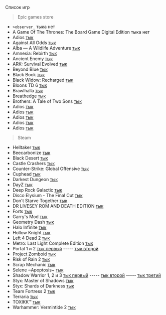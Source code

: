 Список игр

>Epic games store
+ ```>observer_``` тыка нет
+  A Game Of The Thrones: The Board Game Digital Edition тыка нет
+ Adios [тык](https://launcher.store.epicgames.com/ru/p/adios-b378b4)
+ Against All Odds [тык](https://launcher.store.epicgames.com/ru/p/against-all-odds-409105)
+ Alba — A Wildlife Adventure [тык](https://launcher.store.epicgames.com/ru/p/alba-a-wildlife-adventure-93736a)
+ Amnesia: Rebirth [тык](https://launcher.store.epicgames.com/ru/p/amnesia-rebirth)
+ Ancient Enemy [тык](https://launcher.store.epicgames.com/ru/p/ancient-enemy)
+ ARK: Survival Evolved [тык](https://launcher.store.epicgames.com/ru/p/ark)
+ Beyond Blue [тык](https://launcher.store.epicgames.com/ru/p/beyond-blue)
+ Black Book [тык](https://launcher.store.epicgames.com/ru/p/black-book)
+ Black Widow: Recharged [тык](https://launcher.store.epicgames.com/ru/p/black-widow-recharged)
+ Bloons TD 6 [тык](https://launcher.store.epicgames.com/ru/p/bloons-td-6-bf95a0)
+ Brawlhalla [тык](https://launcher.store.epicgames.com/ru/p/brawlhalla)
+ Breathedge [тык](https://launcher.store.epicgames.com/ru/p/breathedge)
+ Brothers: A Tale of Two Sons [тык](https://launcher.store.epicgames.com/ru/p/brothers-a-tale-of-two-sons)
+ Adios [тык](https://launcher.store.epicgames.com/ru/p/adios-b378b4)
+ Adios [тык](https://launcher.store.epicgames.com/ru/p/adios-b378b4)
+ Adios [тык](https://launcher.store.epicgames.com/ru/p/adios-b378b4)
+ Adios [тык](https://launcher.store.epicgames.com/ru/p/adios-b378b4)
+ Adios [тык](https://launcher.store.epicgames.com/ru/p/adios-b378b4)

>Steam
+ Helltaker [тык](https://store.steampowered.com/app/1289310/Helltaker/)
+ Beecarbonize [тык](https://store.steampowered.com/app/2486750/Beecarbonize/)
+ Black Desert [тык](https://store.steampowered.com/app/582660/Black_Desert/)
+ Castle Crashers [тык](https://store.steampowered.com/app/204360/Castle_Crashers/)
+ Counter-Strike: Global Offensive [тык](https://store.steampowered.com/app/730/CounterStrike_Global_Offensive/)
+ Cuphead [тык](https://store.steampowered.com/app/268910/Cuphead/)
+ Darkest Dungeon [тык](https://store.steampowered.com/app/262060/Darkest_Dungeon/)
+ DayZ [тык](https://store.steampowered.com/app/221100/DayZ/)
+ Deep Rock Galactic [тык](https://store.steampowered.com/app/548430/Deep_Rock_Galactic/)
+ Disco Elysium - The Final Cut [тык](https://store.steampowered.com/app/632470/Disco_Elysium__The_Final_Cut/)
+ Don't Starve Together [тык](https://store.steampowered.com/app/322330/Dont_Starve_Together/)
+ DR LIVESEY ROM AND DEATH EDITION [тык](https://store.steampowered.com/app/2181930/DR_LIVESEY_ROM_AND_DEATH_EDITION/)
+ Forts [тык](https://store.steampowered.com/app/410900/Forts/)
+ Garry's Mod [тык](https://store.steampowered.com/app/4000/Garrys_Mod/)
+ Geometry Dash [тык](https://store.steampowered.com/app/322170/Geometry_Dash/)
+ Halo Infinite [тык](https://store.steampowered.com/app/1240440/Halo_Infinite/)
+ Hollow Knight [тык](https://store.steampowered.com/app/367520/Hollow_Knight/)
+ Left 4 Dead 2 [тык](https://store.steampowered.com/app/550/Left_4_Dead_2/)
+ Metro: Last Light Complete Edition [тык](https://store.steampowered.com/app/287390/Metro_Last_Light_Redux/)
+ Portal 1 и 2 [тык первый](https://store.steampowered.com/app/400/Portal/) ----- [тык второй](https://store.steampowered.com/app/620/Portal_2/)
+ Project Zomboid [тык](https://store.steampowered.com/app/108600/Project_Zomboid/)
+ Risk of Rain 2 [тык](https://store.steampowered.com/app/632360/Risk_of_Rain_2/)
+ Scrap Mechanic [тык](https://store.steampowered.com/app/387990/Scrap_Mechanic/)
+ Selene ~Apoptosis~ [тык](https://store.steampowered.com/app/1398210/Selene_Apoptosis/)
+ Shadow Warrior 1, 2 и 3 [тык первый](https://store.steampowered.com/app/233130/Shadow_Warrior/) ----- [тык второй](https://store.steampowered.com/app/324800/Shadow_Warrior_2/) ----- [тык третий](https://store.steampowered.com/app/1036890/Shadow_Warrior_3_Definitive_Edition/)
+ Styx: Master of Shadows [тык](https://store.steampowered.com/app/242640/Styx_Master_of_Shadows/)
+ Styx: Shards of Darkness [тык](https://store.steampowered.com/app/355790/Styx_Shards_of_Darkness/)
+ Team Fortress 2 [тык](https://store.steampowered.com/app/440/Team_Fortress_2/)
+ Terraria [тык](https://store.steampowered.com/app/105600/Terraria/)
+ TOXIKK™ [тык](https://store.steampowered.com/app/324810/TOXIKK/)
+ Warhammer: Vermintide 2 [тык](https://store.steampowered.com/app/552500/Warhammer_Vermintide_2/)


